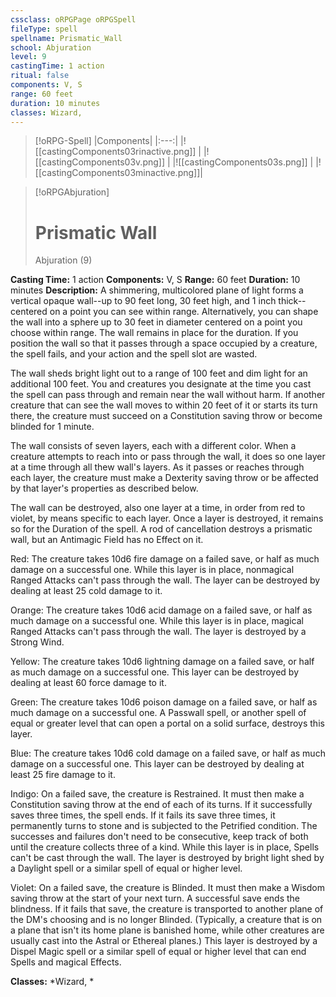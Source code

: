 ```yaml
---
cssclass: oRPGPage oRPGSpell
fileType: spell
spellname: Prismatic_Wall
school: Abjuration
level: 9
castingTime: 1 action
ritual: false
components: V, S
range: 60 feet
duration: 10 minutes
classes: Wizard,
---
```

> [!oRPG-Spell]
> |Components|
> |:---:|
> |![[castingComponents03rinactive.png]] |
> |![[castingComponents03v.png]] |
> |![[castingComponents03s.png]] |
> |![[castingComponents03minactive.png]]|

> [!oRPGAbjuration]
>#  Prismatic Wall
> Abjuration  (9)

**Casting Time:** 1 action
**Components:** V, S
**Range:** 60 feet
**Duration:**  10 minutes
**Description:**
A shimmering, multicolored plane of light forms a vertical opaque wall--up to 90 feet long, 30 feet high, and 1 inch thick--centered on a point you can see within range. Alternatively, you can shape the wall into a sphere up to 30 feet in diameter centered on a point you choose within range. The wall remains in place for the duration. If you position the wall so that it passes through a space occupied by a creature, the spell fails, and your action and the spell slot are wasted.



 The wall sheds bright light out to a range of 100 feet and dim light for an additional 100 feet. You and creatures you designate at the time you cast the spell can pass through and remain near the wall without harm. If another creature that can see the wall moves to within 20 feet of it or starts its turn there, the creature must succeed on a Constitution saving throw or become blinded for 1 minute.



 The wall consists of seven layers, each with a different color. When a creature attempts to reach into or pass through the wall, it does so one layer at a time through all thew wall's layers. As it passes or reaches through each layer, the creature must make a Dexterity saving throw or be affected by that layer's properties as described below.



 The wall can be destroyed, also one layer at a time, in order from red to violet, by means specific to each layer. Once a layer is destroyed, it remains so for the Duration of the spell. A rod of cancellation destroys a prismatic wall, but an Antimagic Field has no Effect on it.



 Red: The creature takes 10d6 fire damage on a failed save, or half as much damage on a successful one. While this layer is in place, nonmagical Ranged Attacks can't pass through the wall. The layer can be destroyed by dealing at least 25 cold damage to it.



 Orange: The creature takes 10d6 acid damage on a failed save, or half as much damage on a successful one. While this layer is in place, magical Ranged Attacks can't pass through the wall. The layer is destroyed by a Strong Wind.



 Yellow: The creature takes 10d6 lightning damage on a failed save, or half as much damage on a successful one. This layer can be destroyed by dealing at least 60 force damage to it.



 Green: The creature takes 10d6 poison damage on a failed save, or half as much damage on a successful one. A Passwall spell, or another spell of equal or greater level that can open a portal on a solid surface, destroys this layer.



 Blue: The creature takes 10d6 cold damage on a failed save, or half as much damage on a successful one. This layer can be destroyed by dealing at least 25 fire damage to it.



 Indigo: On a failed save, the creature is Restrained. It must then make a Constitution saving throw at the end of each of its turns. If it successfully saves three times, the spell ends. If it fails its save three times, it permanently turns to stone and is subjected to the Petrified condition. The successes and failures don't need to be consecutive, keep track of both until the creature collects three of a kind. While this layer is in place, Spells can't be cast through the wall. The layer is destroyed by bright light shed by a Daylight spell or a similar spell of equal or higher level.



 Violet: On a failed save, the creature is Blinded. It must then make a Wisdom saving throw at the start of your next turn. A successful save ends the blindness. If it fails that save, the creature is transported to another plane of the DM's choosing and is no longer Blinded. (Typically, a creature that is on a plane that isn't its home plane is banished home, while other creatures are usually cast into the Astral or Ethereal planes.) This layer is destroyed by a Dispel Magic spell or a similar spell of equal or higher level that can end Spells and magical Effects.



**Classes:**  *Wizard, *


